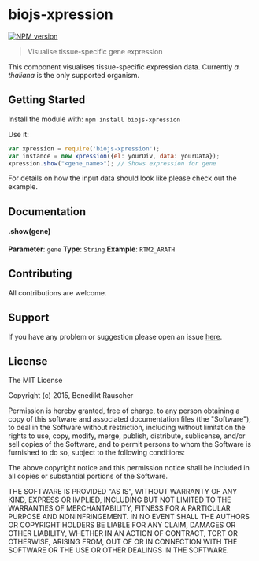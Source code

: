 # biojs-xpression

[![NPM version](http://img.shields.io/npm/v/biojs-xpression.svg)](https://www.npmjs.org/package/biojs-xpression)

> Visualise tissue-specific gene expression

This component visualises tissue-specific expression data. Currently _a. thaliana_ is the only supported organism.

## Getting Started
Install the module with: `npm install biojs-xpression`

Use it:

```javascript
var xpression = require('biojs-xpression');
var instance = new xpression({el: yourDiv, data: yourData});
xpression.show("<gene_name>"); // Shows expression for gene
```
For details on how the input data should look like please check out the example.

## Documentation

#### .show(gene)

**Parameter**: `gene`
**Type**: `String`
**Example**: `RTM2_ARATH`

## Contributing

All contributions are welcome.

## Support

If you have any problem or suggestion please open an issue [here](https://github.com/bene200/biojs-xpression/issues).

## License

The MIT License

Copyright (c) 2015, Benedikt Rauscher

Permission is hereby granted, free of charge, to any person
obtaining a copy of this software and associated documentation
files (the "Software"), to deal in the Software without
restriction, including without limitation the rights to use,
copy, modify, merge, publish, distribute, sublicense, and/or sell
copies of the Software, and to permit persons to whom the
Software is furnished to do so, subject to the following
conditions:

The above copyright notice and this permission notice shall be
included in all copies or substantial portions of the Software.

THE SOFTWARE IS PROVIDED "AS IS", WITHOUT WARRANTY OF ANY KIND,
EXPRESS OR IMPLIED, INCLUDING BUT NOT LIMITED TO THE WARRANTIES
OF MERCHANTABILITY, FITNESS FOR A PARTICULAR PURPOSE AND
NONINFRINGEMENT. IN NO EVENT SHALL THE AUTHORS OR COPYRIGHT
HOLDERS BE LIABLE FOR ANY CLAIM, DAMAGES OR OTHER LIABILITY,
WHETHER IN AN ACTION OF CONTRACT, TORT OR OTHERWISE, ARISING
FROM, OUT OF OR IN CONNECTION WITH THE SOFTWARE OR THE USE OR
OTHER DEALINGS IN THE SOFTWARE.

